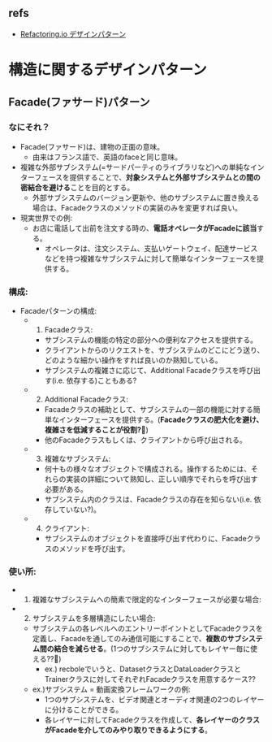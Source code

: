 ## refs

- [Refactoring.io デザインパターン](https://refactoring.guru/ja/design-patterns)

# 構造に関するデザインパターン

## Facade(ファサード)パターン

### なにそれ？

- Facade(ファサード)は、建物の正面の意味。
  - 由来はフランス語で、英語のfaceと同じ意味。
- 複雑な外部サブシステム(=サードパーティのライブラリなど)への単純なインターフェースを提供することで、**対象システムと外部サブシステムとの間の密結合を避ける**ことを目的とする。
  - 外部サブシステムのバージョン更新や、他のサブシステムに置き換える場合は、Facadeクラスのメソッドの実装のみを変更すれば良い。
- 現実世界での例:
  - お店に電話して出前を注文する時の、**電話オペレータがFacadeに該当**する。
    - オペレータは、注文システム、支払いゲートウェイ、配達サービスなどを持つ複雑なサブシステムに対して簡単なインターフェースを提供する。

### 構成:

- Facadeパターンの構成:
  - 1. Facadeクラス:
    - サブシステムの機能の特定の部分への便利なアクセスを提供する。
    - クライアントからのリクエストを、サブシステムのどこにどう送り、どのような細かい操作をすれば良いのか熟知している。
    - サブシステムの複雑さに応じて、Additional Facadeクラスを呼び出す(i.e. 依存する)こともある?
  - 2. Additional Facadeクラス:
    - Facadeクラスの補助として、サブシステムの一部の機能に対する簡単なインターフェースを提供する。(**Facadeクラスの肥大化を避け、複雑さを低減することが役割?**:thinking:)
    - 他のFacadeクラスもしくは、クライアントから呼び出される。
  - 3. 複雑なサブシステム:
    - 何十もの様々なオブジェクトで構成される。操作するためには、それらの実装の詳細について熟知し、正しい順序でそれらを呼び出す必要がある。
    - サブシステム内のクラスは、Facadeクラスの存在を知らない(i.e. 依存していない?)。
  - 4. クライアント:
    - サブシステムのオブジェクトを直接呼び出す代わりに、Facadeクラスのメソッドを呼び出す。

### 使い所:

- 1. 複雑なサブシステムへの簡素で限定的なインターフェースが必要な場合:
- 2. サブシステムを多層構造にしたい場合:
  - サブシステムの各レベルへのエントリーポイントとしてFacadeクラスを定義し、Facadeを通してのみ通信可能にすることで、**複数のサブシステム間の結合を減らせる**。(1つのサブシステムに対してもレイヤー毎に使える??:thinking:)
    - ex.) recboleでいうと、DatasetクラスとDataLoaderクラスとTrainerクラスに対してそれぞれFacadeクラスを用意するケース??
  - ex.)サブシステム = 動画変換フレームワークの例:
    - 1つのサブシステムを、ビデオ関連とオーディオ関連の2つのレイヤーに分けることができる。
    - 各レイヤーに対してFacadeクラスを作成して、**各レイヤーのクラスがFacadeを介してのみやり取りできるようにする**。
